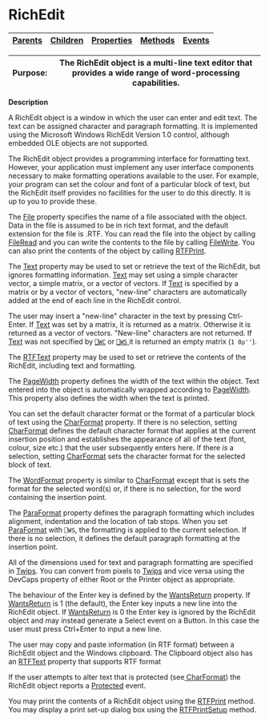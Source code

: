 




<h1 class="heading"><span class="name">RichEdit</span></h1>

| [Parents](../ParentLists/RichEdit.htm) | [Children](../ChildLists/RichEdit.htm) | [Properties](../PropLists/RichEdit.htm) | [Methods](../MethodLists/RichEdit.htm) | [Events](../EventLists/RichEdit.htm) |
| --- | --- | --- | --- | ---  |


| Purpose: | The RichEdit object is a multi-line text editor that provides a wide range of word-processing capabilities. |
| --- | ---  |


**Description**


A RichEdit object is a window in which the user can enter and edit text. The text can be assigned character and paragraph formatting. It is implemented using the Microsoft Windows RichEdit Version 1.0 control, although  embedded OLE objects are not supported.



The RichEdit object provides a programming interface for formatting text. However, your application must implement any user interface components necessary to make formatting operations available to the user. For example, your program can set the colour and font of a particular block of text, but the RichEdit itself provides no facilities for the user to do this directly. It is up to you to provide these.


The [File](../a-z/file.md) property specifies the name of a file associated with the object. Data in the file is assumed to be in rich text format, and the default extension for the file is .RTF. You can read the file into the object by calling [FileRead](../a-z/fileread.md) and you can write the contents to the file by calling [FileWrite](../a-z/filewrite.md). You can also print the contents of the object by calling [RTFPrint](../a-z/rtfprint.md).


The [Text](../a-z/text.md) property may be used to set or retrieve the text of the RichEdit, but ignores formatting information. [Text](../a-z/text.md) may set using a simple character vector, a simple matrix, or a vector of vectors. If  [Text](../a-z/text.md) is specified by a matrix or by a vector of vectors, "new-line" characters are automatically added at the end of each line in the RichEdit control.


The user may insert a "new-line" character in the text by pressing Ctrl-Enter. If [Text](../a-z/text.md) was set by a matrix, it is returned as a matrix. Otherwise it is returned as a vector of vectors. "New-line" characters are not returned. If [Text](../a-z/text.md) was not specified  by [`⎕WC`](../../Language/System%20Functions/wc.htm) or  [`⎕WS` ](../../Language/System%20Functions/ws.htm)it is returned  an empty matrix (`1 0⍴''`).


The [RTFText](../a-z/rtftext.md) property  may be used to set or retrieve the contents of the RichEdit, including text and formatting.


The [PageWidth](../a-z/pagewidth.md) property defines the width of the text within the object. Text entered into the object is automatically wrapped according to [PageWidth](../a-z/pagewidth.md). This property also defines the width when the text is printed.


You can set the default character format or the format of a particular block of text using the [CharFormat](../a-z/charformat.md) property. If there is no selection, setting [CharFormat](../a-z/charformat.md) defines the default character format that applies at the current insertion position and establishes the appearance of all of the text (font, colour, size etc.) that the user subsequently enters here. If there *is* a selection, setting [CharFormat](../a-z/charformat.md) sets the character format for the selected block of text.


The [WordFormat](../a-z/wordformat.md) property is similar to [CharFormat](../a-z/charformat.md) except that is sets the format for the selected word(s) or, if there is no selection, for the word containing the insertion point.


The [ParaFormat](../a-z/paraformat.md) property defines the paragraph formatting which includes alignment, indentation and the location of tab stops. When you set [ParaFormat](../a-z/paraformat.md) with `⎕WS`, the formatting is applied to the current selection. If there is no selection, it defines the default paragraph formatting at the insertion point.


All of the dimensions used for text and paragraph formatting are specified in [Twips](../Miscellaneous/Twips.htm). You can convert from pixels to [Twips](../Miscellaneous/Twips.htm) and vice versa using the DevCaps property of either Root or the Printer object as appropriate.


The behaviour of the Enter key is defined by the [ WantsReturn](../a-z/wantsreturn.md) property. If
[ WantsReturn](../a-z/wantsreturn.md) is 1 (the default), the Enter key inputs a new line into the RichEdit object. If
[ WantsReturn](../a-z/wantsreturn.md) is 0 the Enter key is ignored by the RichEdit object and may instead generate a Select event on a Button. In this case the user must press Ctrl+Enter to input a new line.


The user may copy and paste information (in RTF format) between a RichEdit object and the Windows clipboard. The Clipboard object also has an [RTFText](../a-z/rtftext.md) property that supports RTF format


If the user attempts to alter text that is protected (see[ CharFormat](../a-z/charformat.md)) the RichEdit object reports a [Protected](../a-z/protected.md) event.


You may print the contents of a RichEdit object using the [RTFPrint](../a-z/rtfprint.md) method. You may display a print set-up dialog box using the [RTFPrintSetup](../a-z/rtfprintsetup.md) method.


